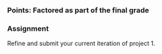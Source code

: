 ### Points: Factored as part of the final grade
### Assignment

Refine and submit your current iteration of project 1.


